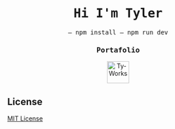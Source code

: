 <h1 align="center">
    <samp> Hi I'm Tyler </samp>
</h1>
<p align="center">
    <samp>
        – npm install
    </samp>
    <samp>
        – npm run dev
    </samp>
 </p>
<h3 align="center">
    <samp> Portafolio </samp>
</h3>
<p align="center">
    <a href="https://vader-7.github.io/Ty-Works/" target="_blank">
        <img src="https://user-images.githubusercontent.com/66812754/208713388-aff1c2ca-eee3-4c98-bb3e-24c3bdbcb863.png" alt="Ty-Works" width="50px" height="50px">
    </a>
</p>

## License
[MIT License](LICENSE)
